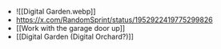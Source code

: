 - ![[Digital Garden.webp]]
- https://x.com/RandomSprint/status/1952922419775299826
- [[Work with the garage door up]]
- [[Digital Garden (Digital Orchard?)]]